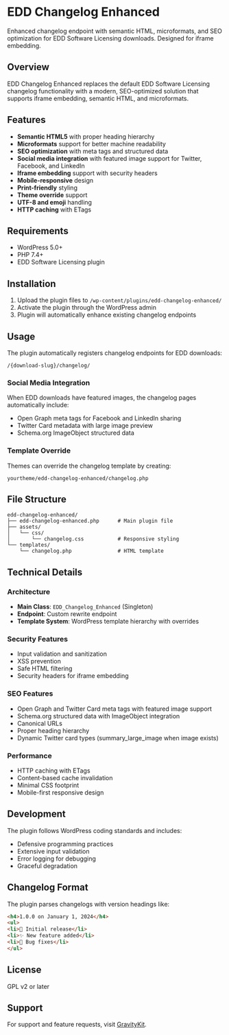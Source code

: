 # EDD Changelog Enhanced

Enhanced changelog endpoint with semantic HTML, microformats, and SEO optimization for EDD Software Licensing downloads. Designed for iframe embedding.

## Overview

EDD Changelog Enhanced replaces the default EDD Software Licensing changelog functionality with a modern, SEO-optimized solution that supports iframe embedding, semantic HTML, and microformats.

## Features

- **Semantic HTML5** with proper heading hierarchy
- **Microformats** support for better machine readability
- **SEO optimization** with meta tags and structured data
- **Social media integration** with featured image support for Twitter, Facebook, and LinkedIn
- **Iframe embedding** support with security headers
- **Mobile-responsive** design
- **Print-friendly** styling
- **Theme override** support
- **UTF-8 and emoji** handling
- **HTTP caching** with ETags

## Requirements

- WordPress 5.0+
- PHP 7.4+
- EDD Software Licensing plugin

## Installation

1. Upload the plugin files to `/wp-content/plugins/edd-changelog-enhanced/`
2. Activate the plugin through the WordPress admin
3. Plugin will automatically enhance existing changelog endpoints

## Usage

The plugin automatically registers changelog endpoints for EDD downloads:

```
/{download-slug}/changelog/
```

### Social Media Integration

When EDD downloads have featured images, the changelog pages automatically include:
- Open Graph meta tags for Facebook and LinkedIn sharing
- Twitter Card metadata with large image preview
- Schema.org ImageObject structured data

### Template Override

Themes can override the changelog template by creating:

```
yourtheme/edd-changelog-enhanced/changelog.php
```

## File Structure

```
edd-changelog-enhanced/
├── edd-changelog-enhanced.php      # Main plugin file
├── assets/
│   └── css/
│       └── changelog.css           # Responsive styling
└── templates/
    └── changelog.php               # HTML template
```

## Technical Details

### Architecture
- **Main Class**: `EDD_Changelog_Enhanced` (Singleton)
- **Endpoint**: Custom rewrite endpoint
- **Template System**: WordPress template hierarchy with overrides

### Security Features
- Input validation and sanitization
- XSS prevention
- Safe HTML filtering
- Security headers for iframe embedding

### SEO Features
- Open Graph and Twitter Card meta tags with featured image support
- Schema.org structured data with ImageObject integration
- Canonical URLs
- Proper heading hierarchy
- Dynamic Twitter card types (summary_large_image when image exists)

### Performance
- HTTP caching with ETags
- Content-based cache invalidation
- Minimal CSS footprint
- Mobile-first responsive design

## Development

The plugin follows WordPress coding standards and includes:

- Defensive programming practices
- Extensive input validation
- Error logging for debugging
- Graceful degradation

## Changelog Format

The plugin parses changelogs with version headings like:

```html
<h4>1.0.0 on January 1, 2024</h4>
<ul>
<li>🚀 Initial release</li>
<li>✨ New feature added</li>
<li>🐛 Bug fixes</li>
</ul>
```

## License

GPL v2 or later

## Support

For support and feature requests, visit [GravityKit](https://gravitykit.com).